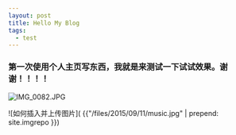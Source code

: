 ```yaml
---
layout: post
title: Hello My Blog
tags:
  - test
---
```



### 第一次使用个人主页写东西，我就是来测试一下试试效果。谢谢！！！！
![IMG_0082.JPG](http://upload-images.jianshu.io/upload_images/1244387-4ecbf969475d74ba.JPG?imageMogr2/auto-orient/strip%7CimageView2/2/w/1240)

![如何插入并上传图片]( {{"/files/2015/09/11/music.jpg" | prepend: site.imgrepo }})
